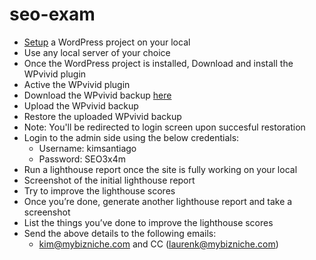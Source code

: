 # seo-exam

- [Setup](https://wordpress.org/download/) a WordPress project on your local
- Use any local server of your choice
- Once the WordPress project is installed, Download and install the WPvivid plugin
- Active the WPvivid plugin
- Download the WPvivid backup [here](https://drive.google.com/file/d/1siqOxLeT7Q8ONofHsxiERZwOLM5Tnkiw/view?usp=sharing)
- Upload the WPvivid backup
- Restore the uploaded WPvivid backup
- Note: You'll be redirected to login screen upon succesful restoration
- Login to the admin side using the below credentials:
  - Username: kimsantiago
  - Password: SEO3x4m
- Run a lighthouse report once the site is fully working on your local
- Screenshot of the initial lighthouse report
- Try to improve the lighthouse scores
- Once you’re done, generate another lighthouse report and take a screenshot
- List the things you’ve done to improve the lighthouse scores
- Send the above details to the following emails:
  - kim@mybizniche.com and CC (laurenk@mybizniche.com)
